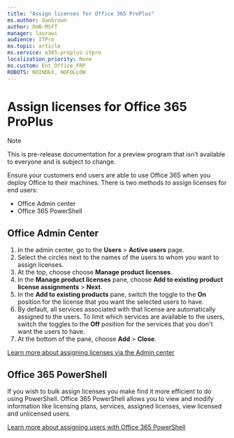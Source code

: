 ```yaml
---
title: "Assign licenses for Office 365 ProPlus"
ms.author: danbrown
author: DHB-MSFT
manager: laurawi
audience: ITPro
ms.topic: article
ms.service: o365-proplus-itpro
localization_priority: None
ms.custom: Ent_Office_FRP
ROBOTS: NOINDEX, NOFOLLOW
---
```


# Assign licenses for Office 365 ProPlus

> [!NOTE]
> This is pre-release documentation for a preview program that isn’t available to everyone and is subject to change.

Ensure your customers end users are able to use Office 365 when you deploy Office to their machines. There is two methods to assign licenses for end users:

- Office Admin center
- Office 365 PowerShell

## Office Admin Center
1. In the admin center, go to the **Users** > **Active users** page.
2. Select the circles next to the names of the users to whom you want to assign licenses.
3. At the top, choose choose **Manage product licenses**.
4. In the **Manage product licenses** pane, choose **Add to existing product license assignments** > **Next**.
5. In the **Add to existing products** pane, switch the toggle to the **On** position for the license that you want the selected users to have.
6. By default, all services associated with that license are automatically assigned to the users. To limit which services are available to the users, switch the toggles to the **Off** position for the services that you don't want the users to have.
7. At the bottom of the pane, choose **Add** > **Close**.

[Learn more about assigning licenses via the Admin center](https://docs.microsoft.com/office365/admin/subscriptions-and-billing/assign-licenses-to-users)

## Office 365 PowerShell

If you wish to bulk assign licenses you make find it more efficient to do using PowerShell. Office 365 PowerShell allows you to view and modify information like licensing plans, services, assigned licenses, view licensed and unlicensed users.

[Learn more about assigning users with Office 365 PowerShell](https://docs.microsoft.com/office365/enterprise/powershell/assign-licenses-to-user-accounts-with-office-365-powershell)
